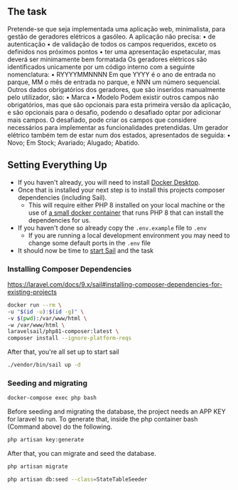 ## The task

Pretende-se que seja implementada uma aplicação web, minimalista, para gestão de
geradores elétricos a gasóleo. A aplicação não precisa:
• de autenticação
• de validação de todos os campos requeridos, exceto os definidos nos próximos
pontos
• ter uma apresentação espetacular, mas deverá ser minimamente bem formatada
Os geradores elétricos são identificados unicamente por um código interno com a
seguinte nomenclatura:
• RYYYYMMNNNN
Em que YYYY é o ano de entrada no parque, MM o mês de entrada no parque, e NNN um
número sequencial.
Outros dados obrigatórios dos geradores, que são inseridos manualmente pelo utilizador,
são:
• Marca
• Modelo
Podem existir outros campos não obrigatórios, mas que são opcionais para esta primeira
versão da aplicação, e são opcionais para o desafio, podendo o desafiado optar por
adicionar mais campos. O desafiado, pode criar os campos que considere necessários para
implementar as funcionalidades pretendidas.
Um gerador elétrico também tem de estar num dos estados, apresentados de seguida:
• Novo; Em Stock; Avariado; Alugado; Abatido.

## Setting Everything Up

-   If you haven't already, you will need to install [Docker Desktop](https://www.docker.com/products/docker-desktop).
-   Once that is installed your next step is to install this projects composer dependencies (including Sail).
    -   This will require either PHP 8 installed on your local machine or the use of [a small docker container](https://laravel.com/docs/8.x/sail#installing-composer-dependencies-for-existing-projects) that runs PHP 8 that can install the dependencies for us.
-   If you haven't done so already copy the `.env.example` file to `.env`
    -   If you are running a local development environment you may need to change some default ports in the `.env` file
-   It should now be time to [start Sail](https://laravel.com/docs/8.x/sail#starting-and-stopping-sail) and the task

### Installing Composer Dependencies

https://laravel.com/docs/9.x/sail#installing-composer-dependencies-for-existing-projects

```bash
docker run --rm \
-u "$(id -u):$(id -g)" \
-v $(pwd):/var/www/html \
-w /var/www/html \
laravelsail/php81-composer:latest \
composer install --ignore-platform-reqs
```

After that, you're all set up to start sail

```bash
./vendor/bin/sail up -d
```

### Seeding and migrating

```bash
docker-compose exec php bash
```

Before seeding and migrating the database, the project needs an APP KEY for laravel to run.
To generate that, inside the php container bash (Command above) do the following.

```bash
php artisan key:generate
```

After that, you can migrate and seed the database.

```bash
php artisan migrate
```

```bash
php artisan db:seed --class=StateTableSeeder
```
